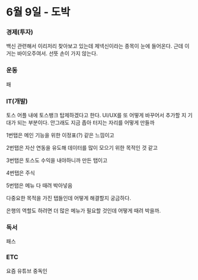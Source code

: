 # 6월 9일 - 도박

### 경제\(투자\)

백신 관련해서 이리저리 찾아보고 있는데 제넥신이라는 종목이 눈에 들어온다. 근데 이거는 바이오주여서. 선뜻 손이 가지 않는다.

### 운동

패  


### IT\(개발\)

토스 어플 내에 토스뱅크 탑제하겠다고 한다. UI/UX를 또 어떻게 바꾸어서 추가할 지 기대가 되는 부분이다. 안그래도 지금 좁아 터지는 자리를 어떻게 만들까

1번탭은 메인 기능을 위한 이정표\(?\) 같은 느낌이고

2번탭은 자산 연동을 유도해 데이터를 많이 모으기 위한 목적인 것 같고

3번탭은 토스도 수익을 내야하니까 만든 탭이고

4번탭은 주식

5번탭은 메뉴 다 때려 박아넣음

다중요한 목적을 가진 탭들인데 어떻게 해결할지 궁금하다. 

은행의 역할도 하려면 더 많은 메뉴가 필요할 것인데 어떻게 때려 박을까.

### 독서

패스  

### ETC

요즘 유튜브 중독인

